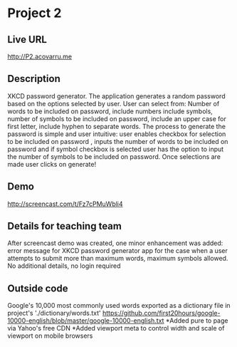 # Project 2

## Live URL
<http://P2.acovarru.me>

## Description
XKCD password generator.
The application generates a random password based on the options selected by user. User can select from:
Number of words to be included on password,
include numbers
include symbols,
number of symbols to be included on password,
include an upper case for first letter,
include hyphen to separate words.
The process to generate the password is simple and user intuitive: user enables checkbox for selection to be included on password , inputs the number of words to be included on password and if symbol checkbox is selected user has the option to input the number of symbols to be included on password. Once selections are made user clicks on generate!



## Demo
http://screencast.com/t/Fz7cPMuWbli4

## Details for teaching team
After screencast demo was created,
one minor enhancement was added: error message for XKCD password generator app for the case when a user attempts to submit more than maximum words, maximum symbols allowed.
No additional details, no login required



## Outside code
Google's 10,000 most commonly used words exported as a dictionary file in project's './dictionary/words.txt'
https://github.com/first20hours/google-10000-english/blob/master/google-10000-english.txt
*Added pure to page via Yahoo's free CDN 
*Added viewport meta to control width and scale of viewport on mobile browsers 